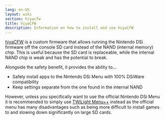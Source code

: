 ```yaml
---
lang: en-US
layout: wiki
section: hiyacfw
title: hiyaCFW
description: Information on how to install and use hiyaCFW
---
```


[hiyaCFW](https://github.com/RocketRobz/hiyaCFW) is a custom firmware that allows running the Nintendo DSi firmware off the console SD card instead of the NAND (internal memory) chip. This is useful because the SD card is replaceable, while the internal NAND chip is weak and has the potential to break.

Alongside the safety benefit, it provides the ability to...
- Safely install apps to the Nintendo DSi Menu with 100% DSiWare compatibility
- Keep settings separate from the one found in the internal NAND

However, unless you specifically want to use the official Nintendo DSi Menu it is recommended to simply use [TWiLight Menu++](../twilightmenu/) instead as the official menu has many disadvantages such as being more difficult to install games to and slowing down significantly on large SD cards.
